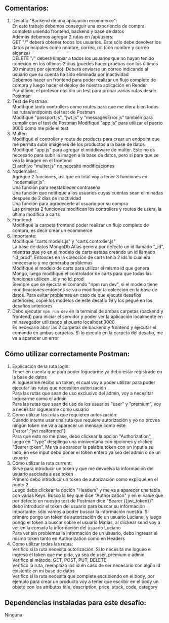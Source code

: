## Comentarios:

1. Desafío "Backend de una aplicación ecommerce": <br>
   En este trabajo debemos conseguir una experiencia de compra completa uniendo frontend, backend y base de datos <br>
   Además debemos agregar 2 rutas en /api/users: <br>
   GET "/" deberá obtener todos los usuarios. Éste sólo debe devolver los datos principales como nombre, correo, rol (con nombre y correo alcanza) <br>
   DELETE "/" deberá limpiar a todos los usuarios que no hayan tenido conexión en los últimos 2 días (puedes hacer pruebas con los últimos 30 minutos por ejemplo). Deberá enviarse un correo indicando al usuario que su cuenta ha sido eliminada por inactividad <br>
   Debemos hacer un frontend para poder realizar un flujo completo de compra y luego hacer el deploy de nuestra aplicación en Render<br>
   Por último, el profesor nos dio un test para probar varias rutas desde Postman
2. Test de Postman: <br>
   Modifiqué tanto controllers como routes para que me diera bien todas las rutas/endpoints del test de Postman <br>
   Modifiqué "passport.js", "jwt.js" y "messagesError.js" también para cumplir con el test de Postman
   Modifiqué "app.js" para utilizar el puerto 3000 como me pide el test
3. Multer: <br>
   Modifiqué el controller y route de products para crear un endpoint que me permita subir imágenes de los productos a la base de datos <br>
   Modifiqué "app.js" para agregar el middleware de multer. Esto no es necesario para subir la imagen a la base de datos, pero sí para que se vea la imagen en el frontend <br>
   El archivo "multer.js" no necesitó modificaciones
4. Nodemailer: <br>
   Agregué 2 funciones, así que en total voy a tener 3 funciones en "nodemailer.js": <br>
   Una función para reestablecer contraseña <br>
   Una función que notifique a los usuarios cuyas cuentas sean eliminadas después de 2 días de inactividad <br>
   Una función para agradecerle al usuario por su compra <br>
   Las primeras 2 funciones modifican los controllers y routes de users, la última modifica a carts
5. Frontend: <br>
   Modifiqué la carpeta frontend poder realizar un flujo completo de compra, es decir crear un ecommerce
6. Importante: <br>
   Modifiqué "carts.models.js" y "carts.controller.js" <br>
   La base de datos MongoDb Atlas genera por defecto un id llamado "_id", mientras que yo en el modelo de carts estaba creando un id llamado "id_prod". Entonces en la colección de carts tenía 2 ids lo cual era innecesario y me generaba problemas <br>
   Modifiqué el modelo de carts para utilizar el mismo id que genera Mongo, luego modifiqué el controlador de carts para que todas las funciones utilicen _id y no id_prod <br>
   Siempre que se ejecuta el comando "npm run dev", si el modelo tiene modificaciones entonces se va a modificar la colección en la base de datos. Para evitar problemas en caso de que ejecute desafíos anteriores, copié los modelos de este desafío 19 y los pegué en los desafíos anteriores
7. Debo ejecutar `npm run dev` en la terminal de ambas carpetas (backend y frontend) para iniciar el servidor y poder ver la aplicación localmente en mi navegador utilizando el puerto localhost:3000 <br>
   Es necesario abrir las 2 carpetas de backend y frontend y ejecutar el comando en ambas carpetas. Si lo ejecuto en la carpeta del desafío, me va a aparecer un error



## Cómo utilizar correctamente Postman:

1. Explicación de la ruta login: <br>
   Tener en cuenta que para poder loguearme ya debo estar registrado en la base de datos <br>
   Al loguearme recibo un token, el cual voy a poder utilizar para poder ejecutar las rutas que necesiten autorización <br>
   Para las rutas que sean de uso exclusivo del admin, voy a necesitar loguearme como el admin <br>
   Para las rutas que sean de uso de los usuarios "user" y "premium", voy a necesitar loguearme como usuario
2. Cómo utilizar las rutas que requieren autorización: <br>
   Cuando intente usar una ruta que requiere autorización y yo no provea ningún token me va a aparecer un mensaje como este: <br>
   {"error":"jwt malformed"} <br>
   Para que esto no me pase, debo clickear la opción "Authorization", luego en "Type" despliego una miniventana con opciones y clickeo "Bearer token". Me va a aparecer la palabra token con un input a su lado, en ese input debo poner el token entero ya sea del admin o de un usuario
3. Cómo utilizar la ruta current: <br>
   Sirve para introducir un token y que me devuelva la información del usuario asociada a ese token <br>
   Primero debo introducir un token de autorización como expliqué en el punto 2  <br>
   Luego debo clickear la opción "Headers" y me va a aparecer una tabla con varias Keys. Busco la key que dice "Authorization" y en el value que por defecto en nuestro test de Postman dice "Bearer {{jwt_token}}" debo introducir el token del usuario para buscar su información <br>
   Importante: sólo vamos a poder buscar la información nuestra. Si primero pongo un token de autorización de un usuario Luciano, y luego pongo el token a buscar sobre el usuario Matías, al clickear send voy a ver en la consola la información del usuario Luciano <br>
   Para ver sin problemas la información de un usuario, debo ingresar el mismo token tanto en Authorization como en Headers
4. Cómo utilizar todas las rutas: <br>
   Verifico si la ruta necesita autorización. Si lo necesita me logueo e ingreso el token que me pida, ya sea de user, premium o admin <br>
   Verifico el método: GET, POST, PUT, DELETE <br>
   Verifico la ruta, reemplazo los id en caso de ser necesario con algún id existente en mi base de datos <br>
   Verifico si la ruta necesita que complete escribiendo en el body, por ejemplo para crear un producto voy a tener que escribir en el body un objeto con los atributos title, description, price, stock, code, category



## Dependencias instaladas para este desafío:

Ninguna